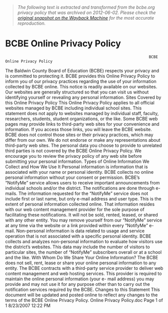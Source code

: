 > *The following text is extracted and transformed from the bcbe.org privacy policy that was archived on 2012-06-02. Please check the [original snapshot on the Wayback Machine](https://web.archive.org/web/20120602034828id_/http%3A//images.pcmac.org/Uploads/BaldwinCounty/BaldwinCounty/Divisions/DocumentsSubCategories/Documents/Online%2520Privacy%2520Policy.pdf) for the most accurate reproduction.*

# BCBE Online Privacy Policy

                                                                    BCBE Online Privacy Policy
The Baldwin County Board of Education (BCBE) respects your privacy and is committed to
protecting it. BCBE provides this Online Privacy Policy to inform you of our privacy practices
regarding the use of your information collected by BCBE online. This notice is readily available
on our websites. Our websites are generally structured so that you can visit us without
identifying yourself or revealing any personal information.
Sites Covered by this Online Privacy Policy
This Online Privacy Policy applies to all official websites managed by BCBE including
individual school sites. This statement does not apply to websites managed by individual staff,
faculty, researchers, students, student organizations, or the like.
Some BCBE web pages may provide links to third-party web sites for your convenience and
information. If you access those links, you will leave the BCBE website. BCBE does not control
those sites or their privacy practices, which may differ from our own. We do not endorse or make
any representations about third-party web sites. The personal data you choose to provide to
unrelated third parties is not covered by the BCBE Online Privacy Policy. We encourage you to
review the privacy policy of any web site before submitting your personal information.
Types of Online Information We Collect and How We Use It
Personal information is information that is associated with your name or personal identity. BCBE
collects no online personal information without your consent or permission. BCBE’s “NotifyMe”
service allows users to receive important announcements from individual schools and/or the
district. The notifications are done through e-mails. The information requested for the
“NotifyMe” service does not include first or last name, but only e-mail address and user type.
This is the extent of personal information collected online. That information resides with our web
content management provider for the sole purpose of facilitating these notifications. It will not be
sold, rented, leased, or shared with any other entity. You may remove yourself from our
“NotifyMe” service at any time via the website or a link provided within every “NotifyMe” e-
mail.
Non-personal information is data related to usage and service operation that is not associated with
a specific personal identity. BCBE collects and analyzes non-personal information to evaluate
how visitors use the district’s websites. This data may include the number of visitors to particular
sites, the number of “NotifyMe” subscribers overall or at a school and the like.
With Whom Do We Share Your Online Information?
The BCBE does not sell, rent, lease or share your online personal information to any entity. The
BCBE contracts with a third-party service provider to deliver web content management and web
hosting services. This provider is required to maintain the online personal information (your e-
mail address) you may provide and may not use it for any purpose other than to carry out the
notification services required by the BCBE.
Changes to this Statement
This document will be updated and posted online to reflect any changes to the terms of the BCBE
Online Privacy Policy.
Online Privacy Policy.doc                    Page 1 of 1                     8/23/2007 12:22 PM
